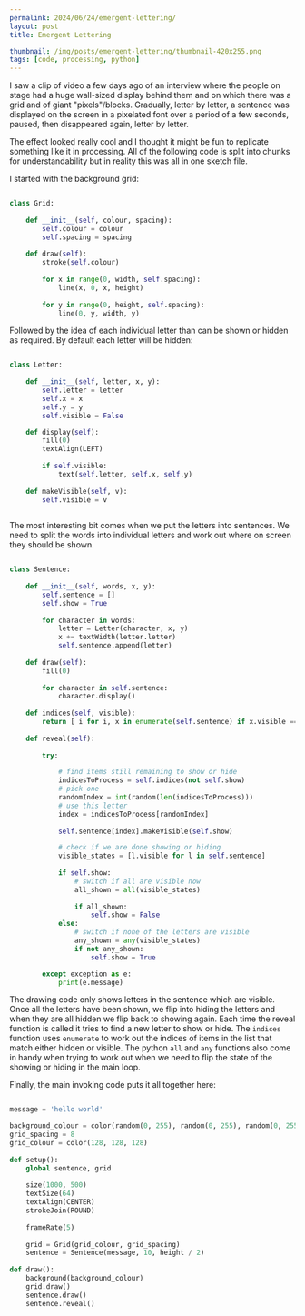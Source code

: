 ```yaml
---
permalink: 2024/06/24/emergent-lettering/
layout: post
title: Emergent Lettering

thumbnail: /img/posts/emergent-lettering/thumbnail-420x255.png
tags: [code, processing, python]
---
```


I saw a clip of video a few days ago of an interview where the people on stage had a huge wall-sized display behind them and on which 
there was a grid and of giant "pixels"/blocks. Gradually, letter by letter, a sentence was displayed on the screen in a pixelated font over 
a period of a few seconds, paused, then disappeared again, letter by letter.

The effect looked really cool and I thought it might be fun to replicate something like it in processing. All of the following code is split 
into chunks for understandability but in reality this was all in one sketch file. 

I started with the background grid:

```python

class Grid:
    
    def __init__(self, colour, spacing):
        self.colour = colour
        self.spacing = spacing
        
    def draw(self):
        stroke(self.colour)
    
        for x in range(0, width, self.spacing):
            line(x, 0, x, height)
        
        for y in range(0, height, self.spacing):
            line(0, y, width, y)

```

Followed by the idea of each individual letter than can be shown or hidden as required. By default each letter will be hidden:

```python

class Letter:
    
    def __init__(self, letter, x, y):
        self.letter = letter
        self.x = x
        self.y = y
        self.visible = False

    def display(self):
        fill(0)
        textAlign(LEFT)
        
        if self.visible:
            text(self.letter, self.x, self.y)
            
    def makeVisible(self, v):
        self.visible = v
            
```

The most interesting bit comes when we put the letters into sentences. We need to split the words into individual letters and work out where on screen 
they should be shown.

```python

class Sentence:
    
    def __init__(self, words, x, y):
        self.sentence = []
        self.show = True
        
        for character in words:
            letter = Letter(character, x, y)
            x += textWidth(letter.letter)
            self.sentence.append(letter)
    
    def draw(self):    
        fill(0)
            
        for character in self.sentence:
            character.display()
     
    def indices(self, visible):
        return [ i for i, x in enumerate(self.sentence) if x.visible == visible]
    
    def reveal(self):
        
        try:

            # find items still remaining to show or hide
            indicesToProcess = self.indices(not self.show)
            # pick one
            randomIndex = int(random(len(indicesToProcess)))
            # use this letter
            index = indicesToProcess[randomIndex]
              
            self.sentence[index].makeVisible(self.show)

            # check if we are done showing or hiding
            visible_states = [l.visible for l in self.sentence]
            
            if self.show:
                # switch if all are visible now
                all_shown = all(visible_states)
    
                if all_shown:
                    self.show = False
            else:
                # switch if none of the letters are visible
                any_shown = any(visible_states)
                if not any_shown:
                    self.show = True

        except exception as e:
            print(e.message)

```

The drawing code only shows letters in the sentence which are visible. Once all the letters have been shown, we flip into hiding the letters and when they are 
all hidden we flip back to showing again. Each time the reveal function is called it tries to find a
new letter to show or hide. The ```indices``` function uses ```enumerate``` to work out the indices of items in the list that match either hidden or visible. The python 
```all``` and ```any``` functions also come in handy when trying to work out when we need to flip the state of the showing or hiding in the main loop. 

Finally, the main invoking code puts it all together here:

```python

message = 'hello world'

background_colour = color(random(0, 255), random(0, 255), random(0, 255))
grid_spacing = 8
grid_colour = color(128, 128, 128)
        
def setup():
    global sentence, grid
    
    size(1000, 500)
    textSize(64)
    textAlign(CENTER)
    strokeJoin(ROUND)
    
    frameRate(5)
    
    grid = Grid(grid_colour, grid_spacing)
    sentence = Sentence(message, 10, height / 2)
        
def draw():
    background(background_colour)
    grid.draw()
    sentence.draw()
    sentence.reveal()

```


